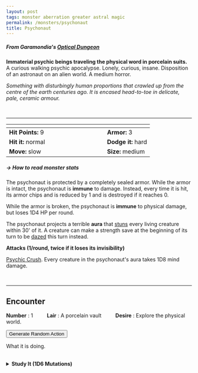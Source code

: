 ```yaml
---
layout: post
tags: monster aberration greater astral magic
permalink: /monsters/psychonaut
title: Psychonaut
---
```


##### From Garamondia's [Optical Dungeon](https://garamondia.blogspot.com/2025/03/the-optical-dungeonthe-process-dungeon.html)

**Immaterial psychic beings traveling the physical word in porcelain suits.** A curious walking psychic apocalypse. Lonely, curious, insane. Disposition of an astronaut on an alien world. A medium horror.

_Something with disturbingly human proportions that crawled up from the centre of the earth centuries ago. It is encased head-to-toe in delicate, pale, ceramic armour._


<br>

---

|  <span style="display: inline-block; width:250px"></span>  |  |
| -------- | --------|
| **Hit Points:** 9 | **Armor:** 3 |
| **Hit it:** normal  | **Dodge it:** hard  |
| **Move:** slow  |  **Size:** medium | 

##### <span class="tooltip" data-tooltip="Armor = damage reduction · · · Easy/Normal/Hard = roll above 10/15/20 to beat">→ How to read monster stats</span>

The psychonaut is protected by a completely sealed armor. While the armor is intact, the psychonaut is **immune** to damage. Instead, every time it is hit, its armor chips and is reduced by 1 and is destroyed if it reaches 0.

While the armor is broken, the psychonaut is **immune** to physical damage, but loses 1D4 HP per round.

The psychonaut projects a terrible **aura** that [stuns](/2020/11/09/base-rules/) every living creature within 30' of it. A creature can make a strength save at the beginning of its turn to be [dazed](/2020/11/09/base-rules/) this turn instead.

**Attacks (1/round, twice if it loses its invisibility)**

<ins>Psychic Crush</ins>. Every creature in the psychonaut's aura takes 1D8 mind damage.

<br>

---

## Encounter

**Number** : 1 <span style="display: inline-block; width:30px"></span>
**Lair** : A porcelain vault <span style="display: inline-block; width:30px"></span>
**Desire** : Explore the physical world.

<button onclick="generateMood()">Generate Random Action</button>
<p id="MoodResult">What it is doing.</p>
<script src="/scripts/generateMood.js"></script>

<br>

<details markdown="1">
<summary style="font-weight: bold;">Study It (1D6 Mutations)</summary>
If you have disected or conversed with this horror, you can spend the equivalent of 4 bags of gold to feverishly study the thing between two adventures and discover weird knowledge beyond reality. If you do so, your studies of the aberration will change you in horrible, gruesome ways : Roll 1D6 for each gold cost spent this way.

1. ... halve your Dexterity. You can cast [Astral Projection](/2020/11/13/astral-projection/) at will with 1 SD.
1. ... halve your Strength. You can cast [Telekinetic Burst](/2020/11/13/telekinetic-burst/) at will with 1 SD.
1. ... Halve your Will. You can cast [Brain Burst](/2020/11/13/brain-burst/) at will with 1 SD.
1. ... a crown of eyes grow around your head. You can no longer be surprised.
1. ... you lose your facial features. You are blind but can detect thoughts.
1. roll twice.

</details>
